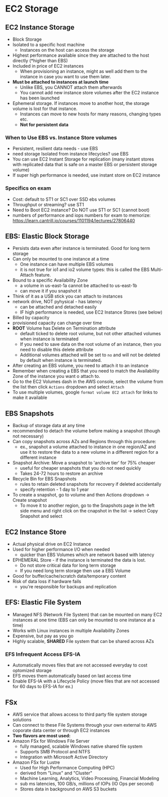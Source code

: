 # EC2 Storage

## EC2 Instance Storage

- Block Storage
- Isolated to a specific host machine
  - Instances on the host can access the storage
- Highest performance available since they are attached to the host directly (\*higher than EBS)
- Included in price of EC2 instances
  - When provisioning an instance, might as well add them to the instance in case you want to use them later.
- **Must be attached to instances at launch time**
  - Unlike EBS, you CANNOT attach them afterwards
  - You cannot add new instance store volumes after the EC2 instance has been launched
- Ephemeral storage. If instances move to another host, the storage volume is lost for that instance.
  - Instances can move to new hosts for many reasons, changing types etc.
  - **Not for persistent data**

### When to Use EBS vs. Instance Store volumes

- Persistent, resilient data needs - use EBS
- need storage Isolated from instance lifecycles? use EBS
- You can use EC2 Instant Storage for replication (many instant stores with replicated data that is safe on a master EBS or persistent storage volume)
- If super high performance is needed, use instant store on EC2 instance

### Specifics on exam

- Cost: default to ST1 or SC1 over SSD ebs volumes
- Throughput or streaming? use ST1
- Need to Boot EC2 instance? Do NOT use ST1 or SC1 (cannot boot)
- numbers of performance and iops numbers for exam to memorize: https://learn.cantrill.io/courses/1101194/lectures/27806440

## EBS: Elastic Block Storage

- Persists data even after instance is terminated. Good for long term storage
- Can only be mounted to one instance at a time
  - One instance can have multiple EBS volumes
  - it is not true for io1 and io2 volume types: this is called the EBS Multi-Attach feature.
- Bound to a specific Availability Zone
  - a volume in us-east-1a cannot be attached to us-east-1b
  - can move it if you snapshot it
- Think of it as a USB stick you can attach to instances
- network drive, NOT pyhysical - has latency
  - can be attached and detached easily
  - IF high performance is needed, use EC2 Instance Stores (see below)
- Billed by capacity
- provisioned capacity can change over time
- **ROOT** Volume has Delete on Termination attribute
  - default ticked to delete root volume, but not other attached volumes when instance is terminated
  - If you need to save data on the root volume of an instance, then you need to disable this delete attribute
  - Additional volumes attached will be set to `no` and will not be deleted by default when instance is terminated.
- After creating an EBS volume, you need to attach it to an instance
- Remember when creating a EBS that you need to match the Availability Zone of the instance you want o attach to.
- Go to the EC2 Volumes dash in the AWS console, select the volume from the list then click `Actions` dropdown and select `Attach`
- To use multiple volumes, google `format volume EC2 attach` for links to make it available

## EBS Snapshots

- Backup of storage data at any time
- recommended to detach the volume before making a snapshot (though not necessary)
- Can copy snapshots across AZs and Regions through this procedure:
  - ex., snapshot a volume attached to instance in one region/AZ and use it to restore the data to a new volume in a different region for a different instance
- Snapshot Archive: Move a snapshot to 'archive tier' for 75% cheaper
  - useful for cheaper snapshots that you do not need quickly
  - Takes 24-72 hours to restore an archive
- Recycle Bin for EBS Snapshots
  - rules to retain deleted snapshots for recovery if deleted accidentally
  - specify retention - 1 day to 1 year
- To create a snapshot, go to volume and then Actions dropdown -> Create snapshot
  - To move it to another region, go to the Snapshots page in the left side menu and right click on the cnapshot in the list -> select Copy Snapshot and select

## EC2 Instance Store

- Actual physical drive on EC2 Instance
- Used for higher performance I/O when needed
  - quicker than EBS Volumes which are network based with latency
- EPHEMERAL Store - if the instance is terminated the data is lost.
  - Do not store critical data for long term storage
  - If you need long term storage then use a EBS Volume
- Good for buffer/cache/scratch data/temporary content
- Risk of data loss if hardware fails
  - you're responsible for backups and replication

## EFS: Elastic File System

- Managed NFS (Network File System) that can be mounted on many EC2 instances at one time (EBS can only be mounted to one instance at a time)
- Works with Linux instances in multiple Availability Zones
- Expensive, but pay as you go
- Highly scalable, **SHARED** File system that can be shared across AZs

### EFS Infrequent Access EFS-IA

- Automatically moves files that are not accessed everyday to cost optomized storage
- EFS moves them automatically based on last access time
- Enable EFS-IA with a Lifecycle Policy (move files that are not accessed for 60 days to EFS-IA for ex.)

## FSx

- AWS service that allows access to third party file system storage solutions
- Can connect to these File Systems through your own external to AWS coporate data center or through EC2 instances
- **Two flavors are most used:**
- Amazon FSx for Windows File Server
  - fully managed, scalable Windows native shared file system
  - Supports SMB Protocol and NTFS
  - Integration with Microsoft Active Directory
- Amazon FSx for Lustre
  - Used for High Performance Computing (HPC)
  - derived from "Linux" and "Cluster"
  - Machine Learning, Analytics, Video Processing, Financial Modeling
  - sub ms latencies, 100 GB/s, millions of IOPs (IO Ops per second)
  - Stores data in background on AWS S3 buckets
